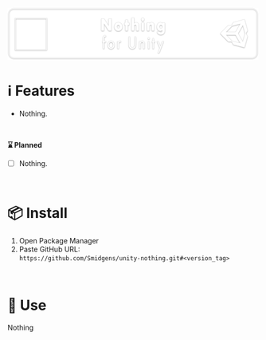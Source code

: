 ![](/.github/banner.png?raw=true "")


# ℹ️ Features

* Nothing.

<br/>


**⌛ Planned**

* [ ] Nothing.


<br/>

# 📦 Install

1. Open Package Manager
2. Paste GitHub URL:\
`https://github.com/Smidgens/unity-nothing.git#<version_tag>`


<br/>

# 🚀 Use

Nothing